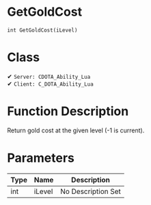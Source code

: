 # GetGoldCost
```
int GetGoldCost(iLevel)
```
# Class
✔ `Server: CDOTA_Ability_Lua`  
✔ `Client: C_DOTA_Ability_Lua`  

# Function Description
Return gold cost at the given level (-1 is current).
# Parameters
Type|Name|Description
--|--|--
int|iLevel|No Description Set
